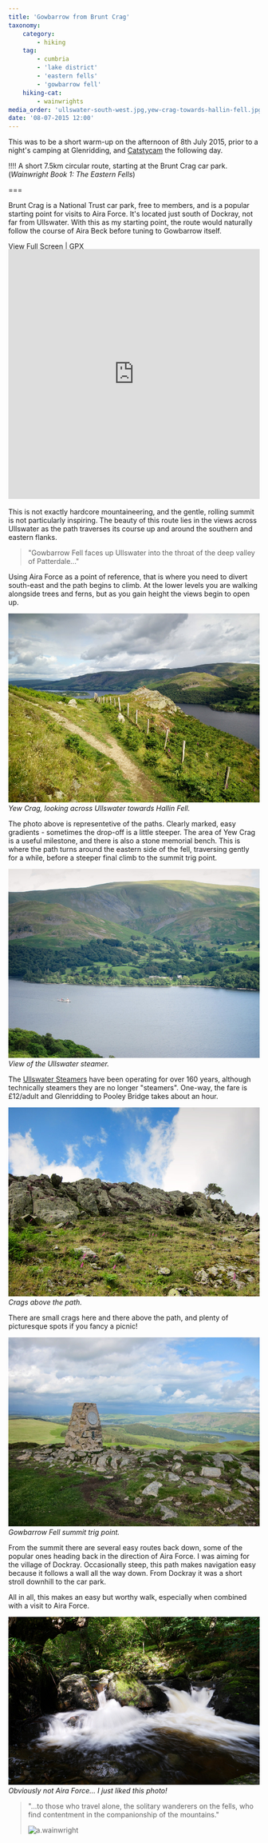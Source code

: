 ```yaml
---
title: 'Gowbarrow from Brunt Crag'
taxonomy:
    category:
        - hiking
    tag:
        - cumbria
        - 'lake district'
        - 'eastern fells'
        - 'gowbarrow fell'
    hiking-cat:
        - wainwrights
media_order: 'ullswater-south-west.jpg,yew-crag-towards-hallin-fell.jpg,craggy-outcrop-gowbarrow.jpg,gowbarrow-summit.jpg,ullswater-steamer.jpg,aira-beck.jpg'
date: '08-07-2015 12:00'
---
```


This was to be a short warm-up on the afternoon of 8th July 2015, prior to a night's camping at Glenridding, and [Catstycam](/blog/catstycam-to-sheffield-pike) the following day.

!!!! A short 7.5km circular route, starting at the Brunt Crag car park. (*Wainwright Book 1: The Eastern Fells*)

===

Brunt Crag is a National Trust car park, free to members, and is a popular starting point for visits to Aira Force. It's located just south of Dockray, not far from Ullswater. With this as my starting point, the route would naturally follow the course of Aira Beck before tuning to Gowbarrow itself.

[View Full Screen](https://map.mootparadox.com/full/gowbarrow) | [GPX](https://map.mootparadox.com/gpx/gowbarrow)  
<p><iframe src="https://map.mootparadox.com/embed/gowbarrow" height="500" width="100%" style="border:none; margin-top:-1.2em;"></iframe></p>

This is not exactly hardcore mountaineering, and the gentle, rolling summit is not particularly inspiring. The beauty of this route lies in the views across Ullswater as the path traverses its course up and around the southern and eastern flanks.

> "Gowbarrow Fell faces up Ullswater into the throat of the deep valley of Patterdale..."

Using Aira Force as a point of reference, that is where you need to divert south-east and the path begins to climb. At the lower levels you are walking alongside trees and ferns, but as you gain height the views begin to open up.

![yew-crag-towards-hallin-fell](yew-crag-towards-hallin-fell.jpg "yew-crag-towards-hallin-fell")
*Yew Crag, looking across Ullswater towards Hallin Fell.*

The photo above is representetive of the paths. Clearly marked, easy gradients - sometimes the drop-off is a little steeper. The area of Yew Crag is a useful milestone, and there is also a stone memorial bench. This is where the path turns around the eastern side of the fell, traversing gently for a while, before a steeper final climb to the summit trig point.

![ullswater-steamer](ullswater-steamer.jpg "ullswater-steamer")
*View of the Ullswater steamer.*

The [Ullswater Steamers](https://www.ullswater-steamers.co.uk/) have been operating for over 160 years, although technically steamers they are no longer "steamers". One-way, the fare is £12/adult and Glenridding to Pooley Bridge takes about an hour.

![craggy-outcrop-gowbarrow](craggy-outcrop-gowbarrow.jpg "craggy-outcrop-gowbarrow")
*Crags above the path.*

There are small crags here and there above the path, and plenty of picturesque spots if you fancy a picnic!

![gowbarrow-summit](gowbarrow-summit.jpg "gowbarrow-summit")
*Gowbarrow Fell summit trig point.*

From the summit there are several easy routes back down, some of the popular ones heading back in the direction of Aira Force. I was aiming for the village of Dockray. Occasionally steep, this path makes navigation easy because it follows a wall all the way down. From Dockray it was a short stroll downhill to the car park.

All in all, this makes an easy but worthy walk, especially when combined with a visit to Aira Force.

![aira-beck](aira-beck.jpg "aira-beck")
*Obviously not Aira Force... I just liked this photo!*

> "...to those who travel alone, the solitary wanderers on the fells, who find contentment in the companionship of the mountains."
> 
> ![a.wainwright](/user/images/aw-sig.png)